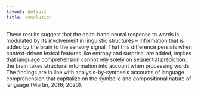 ```yaml
---
layout: default
title: conclusion
---
```

These results suggest that the delta-band neural response to words is modulated by its involvement in linguistic structures – information that is added by the brain to the sensory signal. That this difference persists when context-driven lexical features like entropy and surprisal are added, implies that language comprehension cannot rely solely on sequential prediction: the brain takes structural information into account when processing words. The findings are in line with analysis-by-synthesis accounts of language comprehension that capitalize on the symbolic and compositional nature of language (Martin, 2016; 2020).

